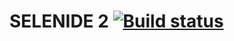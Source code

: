 # SELENIDE 2 [![Build status](https://ci.appveyor.com/api/projects/status/nxluvhwrhsxc62up?svg=true)](https://ci.appveyor.com/project/uhdasha/netology-selenide-2-2)
